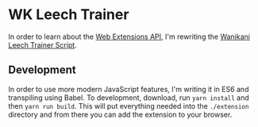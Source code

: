 # WK Leech Trainer

In order to learn about the [Web Extensions API](https://developer.mozilla.org/en-US/Add-ons/WebExtensions), I'm
rewriting the [Wanikani Leech Trainer Script](https://community.wanikani.com/t/leech-training-script/21699).

## Development

In order to use more modern JavaScript features, I'm writing it in ES6 and transpiling using Babel. To development,
download, run `yarn install` and then `yarn run build`. This will put everything needed into the `./extension` directory
and from there you can add the extension to your browser.

